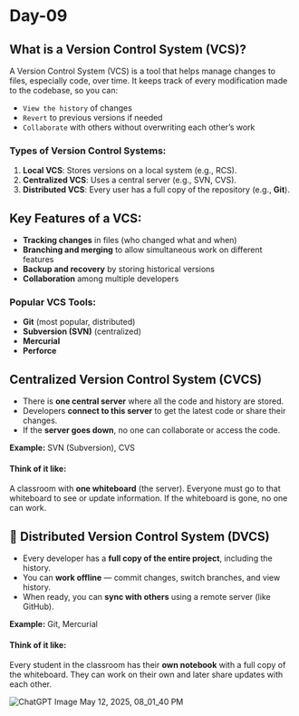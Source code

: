 # Day-09

## What is a Version Control System (VCS)?

A Version Control System (VCS) is a tool that helps manage changes to files, especially code, over time. 
It keeps track of every modification made to the codebase, so you can:

- ```View the history``` of changes
- ```Revert``` to previous versions if needed
- ```Collaborate``` with others without overwriting each other’s work


### Types of Version Control Systems:

1. **Local VCS**: Stores versions on a local system (e.g., RCS).
2. **Centralized VCS**: Uses a central server (e.g., SVN, CVS).
3. **Distributed VCS**: Every user has a full copy of the repository (e.g., **Git**).


## Key Features of a VCS:

* **Tracking changes** in files (who changed what and when)
* **Branching and merging** to allow simultaneous work on different features
* **Backup and recovery** by storing historical versions
* **Collaboration** among multiple developers


### Popular VCS Tools:

* **Git** (most popular, distributed)
* **Subversion (SVN)** (centralized)
* **Mercurial**
* **Perforce**


## Centralized Version Control System (CVCS)

* There is **one central server** where all the code and history are stored.
* Developers **connect to this server** to get the latest code or share their changes.
* If the **server goes down**, no one can collaborate or access the code.

**Example:** SVN (Subversion), CVS

#### Think of it like:

A classroom with **one whiteboard** (the server). Everyone must go to that whiteboard to see or update information. If the whiteboard is gone, no one can work.


## 🔹 Distributed Version Control System (DVCS)

* Every developer has a **full copy of the entire project**, including the history.
* You can **work offline** — commit changes, switch branches, and view history.
* When ready, you can **sync with others** using a remote server (like GitHub).

**Example:** Git, Mercurial

####  Think of it like:

Every student in the classroom has their **own notebook** with a full copy of the whiteboard. They can work on their own and later share updates with each other.


![ChatGPT Image May 12, 2025, 08_01_40 PM](https://github.com/user-attachments/assets/fdef92cf-4efd-4e15-9d6f-9f35bae105ce)

